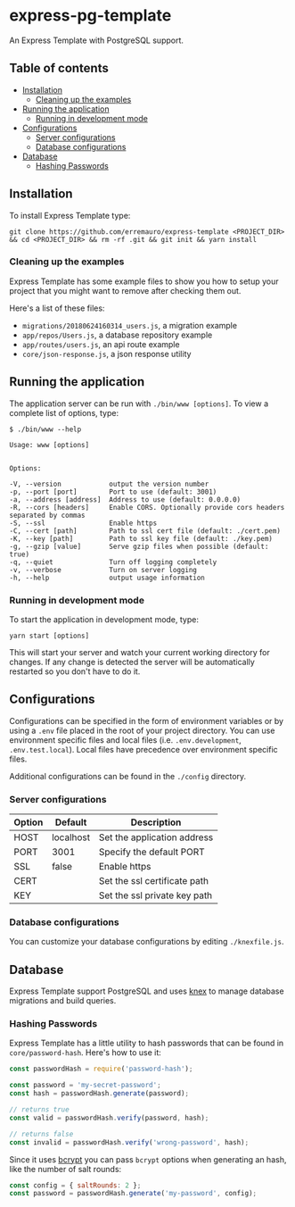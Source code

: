 # express-pg-template

An Express Template with PostgreSQL support.

## Table of contents

- [Installation](#installation)
  - [Cleaning up the examples](#cleaning-up-the-examples)
- [Running the application](#running-the-application)
  - [Running in development mode](#running-in-development-mode)
- [Configurations](#configurations)
  - [Server configurations](#server-configurations)
  - [Database configurations](#database-configurations)
- [Database](#database)
  - [Hashing Passwords](#hashing-passwords)

## Installation

To install Express Template type:

	git clone https://github.com/erremauro/express-template <PROJECT_DIR> && cd <PROJECT_DIR> && rm -rf .git && git init && yarn install

### Cleaning up the examples

Express Template has some example files to show you how to setup your
project that you might want to remove after checking them out.

Here's a list of these files:

- `migrations/20180624160314_users.js`, a migration example
- `app/repos/Users.js`, a database repository example
- `app/routes/users.js`, an api route example
- `core/json-response.js`, a json response utility

## Running the application

The application server can be run with `./bin/www [options]`. To view a
complete list of options, type:

    $ ./bin/www --help

	Usage: www [options]


	Options:

	-V, --version            output the version number
	-p, --port [port]        Port to use (default: 3001)
	-a, --address [address]  Address to use (default: 0.0.0.0)
	-R, --cors [headers]     Enable CORS. Optionally provide cors headers separated by commas
	-S, --ssl                Enable https
	-C, --cert [path]        Path to ssl cert file (default: ./cert.pem)
	-K, --key [path]         Path to ssl key file (default: ./key.pem)
	-g, --gzip [value]       Serve gzip files when possible (default: true)
	-q, --quiet              Turn off logging completely
	-v, --verbose            Turn on server logging
	-h, --help               output usage information

### Running in development mode

To start the application in development mode, type:

    yarn start [options]

This will start your server and watch your current working directory for
changes. If any change is detected the server will be automatically restarted
so you don't have to do it.

## Configurations

Configurations can be specified in the form of environment variables or by
using a `.env` file placed in the root of your project directory. You can use
environment specific files and local files (i.e. `.env.development`,
`.env.test.local`). Local files have precedence over environment specific files.

Additional configurations can be found in the `./config` directory.

### Server configurations

| Option      | Default   | Description                  |
|-------------|-----------|------------------------------|
| HOST        | localhost | Set the application address  |
| PORT        | 3001      | Specify the default PORT     |
| SSL         | false     | Enable https                 |
| CERT        |           | Set the ssl certificate path |
| KEY         |           | Set the ssl private key path |

### Database configurations

You can customize your database configurations by editing `./knexfile.js`.

## Database

Express Template support PostgreSQL and uses [knex](https://knexjs.org) to
manage database migrations and build queries.

### Hashing Passwords

Express Template has a little utility to hash passwords that can be found in
`core/password-hash`. Here's how to use it:

```javascript
const passwordHash = require('password-hash');

const password = 'my-secret-password';
const hash = passwordHash.generate(password);

// returns true
const valid = passwordHash.verify(password, hash);

// returns false
const invalid = passwordHash.verify('wrong-password', hash);
```

Since it uses [bcrypt](https://www.npmjs.com/package/bcrypt) you can pass
`bcrypt` options when generating an hash, like the number of salt rounds:

```javascript
const config = { saltRounds: 2 };
const password = passwordHash.generate('my-password', config);
```


